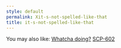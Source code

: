 ```yaml
---
style: default
permalink: Xit-s-not-spelled-like-that
title: it-s-not-spelled-like-that
---
```

You may also like:
[Whatcha doing?](http://scp-wiki.net/whatcha-doing)
[SCP-602](http://scp-wiki.net/scp-602)